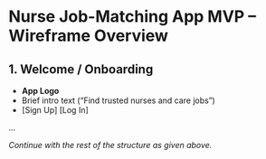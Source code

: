 # Nurse Job-Matching App MVP – Wireframe Overview

## 1. Welcome / Onboarding

- **App Logo**
- Brief intro text (“Find trusted nurses and care jobs”)
- [Sign Up] [Log In]

...

_Continue with the rest of the structure as given above._